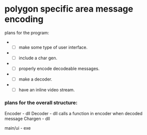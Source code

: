 # polygon specific area message encoding
plans for the program:
- - [ ] make some type of user interface.
- - [ ] include a char gen.
- - [ ] properly encode decodeable messages.
- - [ ] make a decoder.
- - [ ] have an inline video stream.

### plans for the overall structure:  
Encoder - dll
Decoder - dll calls a function in encoder when decoded message
Chargen - dll

main/ui - exe

